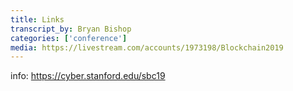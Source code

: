 ```yaml
---
title: Links
transcript_by: Bryan Bishop
categories: ['conference']
media: https://livestream.com/accounts/1973198/Blockchain2019
---
```


info: <https://cyber.stanford.edu/sbc19>

